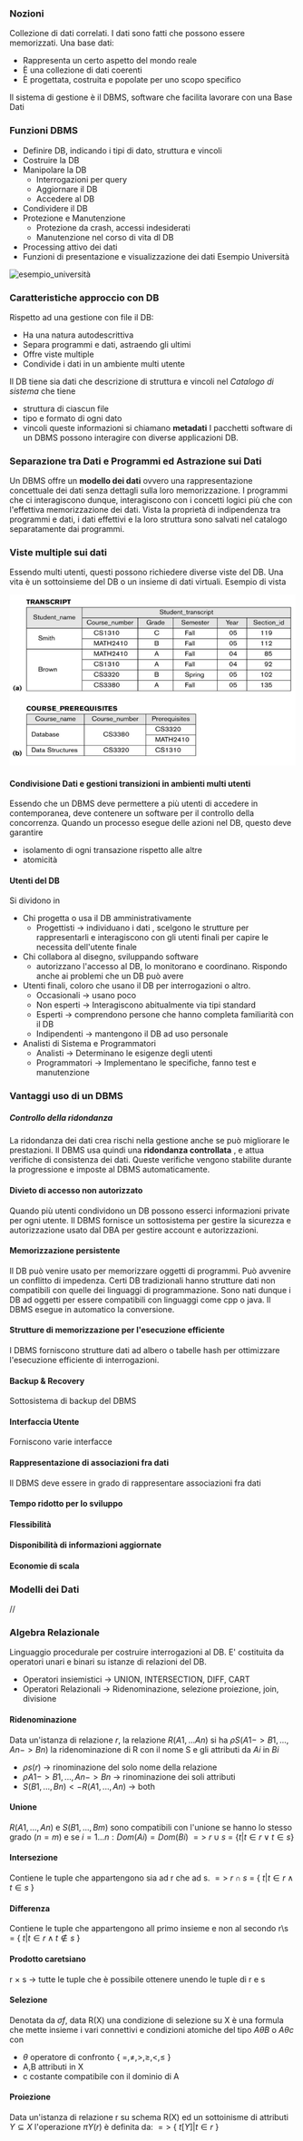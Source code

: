 ### Nozioni
Collezione di dati correlati. I dati sono fatti che possono essere memorizzati.
Una base dati:
- Rappresenta un certo aspetto del mondo reale
- È una collezione di dati coerenti
- È progettata, costruita e popolate per uno scopo specifico

Il sistema di gestione è il DBMS, software che facilita lavorare con una Base Dati

### Funzioni DBMS
- Definire DB, indicando i tipi di dato, struttura e vincoli
- Costruire la DB
- Manipolare la DB
	- Interrogazioni per query
	- Aggiornare il DB
	- Accedere al DB
- Condividere il DB
- Protezione e Manutenzione
	- Protezione da crash, accessi indesiderati
	- Manutenzione nel corso di vita dl DB
- Processing attivo dei dati 
- Funzioni di presentazione e visualizzazione dei dati
Esempio Università

![esempio_università](attachments/esempio_università.png)

### Caratteristiche approccio con DB
Rispetto ad una gestione con file il DB:
- Ha una natura autodescrittiva
- Separa programmi e dati, astraendo gli ultimi
- Offre viste multiple
- Condivide i dati in un ambiente multi utente

Il DB tiene sia dati che descrizione di struttura e vincoli nel *Catalogo di sistema* che tiene
- struttura di ciascun file
- tipo e formato di ogni dato
- vincoli
queste informazioni si chiamano **metadati**
I pacchetti software di un DBMS possono interagire con diverse applicazioni DB.

### Separazione tra Dati e Programmi ed Astrazione sui Dati
Un DBMS offre un **modello dei dati** ovvero una rappresentazione concettuale dei dati senza dettagli sulla loro memorizzazione. I programmi che ci interagiscono dunque, interagiscono con i concetti logici più che con l'effettiva memorizzazione dei dati.
Vista la proprietà di indipendenza tra programmi e dati, i dati effettivi e la loro struttura sono salvati nel catalogo separatamente dai programmi.
### Viste multiple sui dati
Essendo multi utenti, questi possono richiedere diverse viste del DB. Una vita è un sottoinsieme del DB o un insieme di dati virtuali.
Esempio di vista	

![esempio_vista](attachments/esempio_vista.png)
#### Condivisione Dati e gestioni transizioni in ambienti multi utenti
Essendo che un DBMS deve permettere a più utenti di accedere in contemporanea, deve contenere un software per il controllo della concorrenza.
Quando un processo esegue delle azioni nel DB, questo deve garantire
- isolamento di ogni transazione rispetto alle altre 
- atomicità

#### Utenti del DB
Si dividono in
- Chi progetta o usa il DB amministrativamente
	- Progettisti -> individuano i dati , scelgono le strutture per rappresentarli e interagiscono con gli utenti finali per capire le necessita dell'utente finale
- Chi collabora al disegno, sviluppando software
	- autorizzano l'accesso al DB, lo monitorano e coordinano. Rispondo anche ai problemi che un DB può avere
- Utenti finali, coloro che  usano il DB per interrogazioni o altro.
	- Occasionali -> usano poco
	- Non esperti -> Interagiscono abitualmente via tipi standard
	- Esperti -> comprendono persone che hanno completa familiarità con il DB
	- Indipendenti -> mantengono il DB ad uso personale
- Analisti di Sistema e Programmatori
	- Analisti -> Determinano le esigenze degli utenti
	- Programmatori -> Implementano le specifiche, fanno test e manutenzione

### Vantaggi uso di un DBMS

##### Controllo della ridondanza
La ridondanza dei dati crea rischi nella gestione anche se può migliorare le prestazioni. Il DBMS usa quindi una **ridondanza controllata** , e attua verifiche di consistenza dei dati. Queste verifiche vengono stabilite durante la progressione e imposte al DBMS automaticamente.
#### Divieto di accesso non autorizzato
Quando più utenti condividono un DB possono esserci informazioni private per ogni utente. Il DBMS fornisce un sottosistema per gestire la sicurezza e autorizzazione usato dal DBA per gestire account e autorizzazioni.

#### Memorizzazione persistente 
Il DB può venire usato per memorizzare oggetti di programmi.
Può avvenire un conflitto di impedenza. Certi DB tradizionali hanno strutture dati non compatibili con quelle dei linguaggi di programmazione. Sono nati dunque i DB ad oggetti per essere compatibili con linguaggi come cpp o java.
Il DBMS esegue in automatico la conversione.

#### Strutture di memorizzazione per l'esecuzione efficiente
I DBMS forniscono strutture dati ad albero o tabelle hash per ottimizzare l'esecuzione efficiente di interrogazioni. 

#### Backup & Recovery
Sottosistema di backup del DBMS

#### Interfaccia Utente
Forniscono varie interfacce

#### Rappresentazione di associazioni fra dati
Il DBMS deve essere in grado di rappresentare associazioni fra dati

#### Tempo ridotto per lo sviluppo

#### Flessibilità

#### Disponibilità di informazioni aggiornate

#### Economie di scala


### Modelli dei Dati


//

### Algebra Relazionale 
Linguaggio procedurale per costruire interrogazioni al DB. E' costituita da operatori unari e binari su istanze di relazioni del DB. 
- Operatori insiemistici -> UNION, INTERSECTION, DIFF, CART
- Operatori Relazionali -> Ridenominazione, selezione proiezione, join, divisione
#### Ridenominazione 
Data un'istanza di relazione $r$, la relazione $R(A1,...An)$
si ha $\rho S(A1->B1,...,An->Bn)$ la ridenominazione di R con il nome S e gli attributi da $Ai$ in $Bi$
- $\rho s(r)$ -> rinominazione del solo nome della relazione
- $\rho A1->B1,...,An->Bn$ -> rinominazione dei soli attributi
- $S(B1,...,Bn) <- R(A1,...,An)$ -> both

#### Unione
$R(A1,...,An)$ e $S(B1,...,Bm)$ sono compatibili con l'unione se hanno lo stesso grado $(n = m)$ e se $i = 1...n : Dom(Ai) = Dom(Bi)$
$=>$ $r \cup s$ = {$t | t \in r \vee t \in s$}

#### Intersezione
Contiene le tuple che appartengono sia ad r che ad s. 
$=>$ $r \cap s$ = { $t| t \in r \wedge t \in s$ }

#### Differenza
Contiene le tuple che appartengono all primo insieme e non al secondo
r\s  = { $t | t \in r \wedge t \notin s$ }

#### Prodotto caretsiano
r $\times$ s -> tutte le tuple che è possibile ottenere unendo le tuple di r e s

#### Selezione
Denotata da $\sigma f$,  data R(X) una condizione di selezione su X è una formula che mette insieme i vari connettivi e condizioni atomiche del tipo $A \theta B$ o $A \theta c$ con
- $\theta$ operatore di confronto { $=, \neq, >, \geq, <, \leq$ }
- A,B attributi in X
- c costante compatibile con il dominio di A

#### Proiezione
Data un'istanza di relazione r su schema R(X) ed un sottoinisme di attributi $Y \subseteq X$ l'operazione $\pi Y(r)$ è definita da:
$=>$ { $t[Y]  |  t \in r$ }